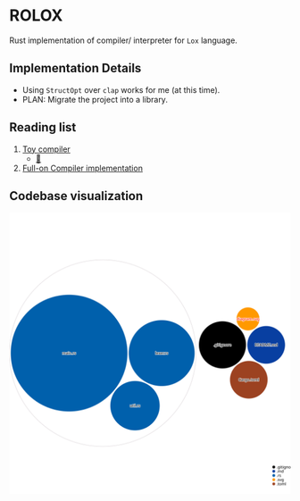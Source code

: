 # ROLOX

Rust implementation of compiler/ interpreter for `Lox` language.

## Implementation Details

- Using `StructOpt` over `clap` works for me (at this time).
- PLAN: Migrate the project into a library.

## Reading list

1. [Toy compiler](https://www.andrewmin.info/blog/compiler-1/)
   - [🔗](https://github.com/akmin04/yot-lang)
1. [Full-on Compiler implementation](https://github.com/shuhei/cymbal/tree/master/src)

## Codebase visualization

![Visualization of the codebase](./diagram.svg)
